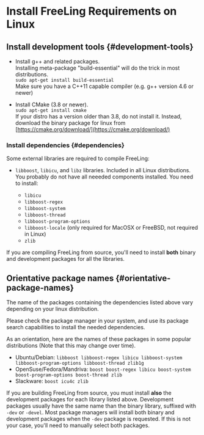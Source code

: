 # Install FreeLing Requirements on Linux

## Install development tools {#development-tools}

* Install g++ and related packages.  
   Installing meta-package "build-essential" will do the trick in most distributions.  
   `sudo apt-get install build-essential`  
   Make sure you have a C++11 capable compiler \(e.g. g++ version 4.6 or newer\)

* Install CMake \(3.8 or newer\).  
   `sudo apt-get install cmake`  
   If your distro has a version older than 3.8, do not install it. Instead, download the binary package for linux from [https://cmake.org/download/](https://cmake.org/download/)

### Install dependencies {#dependencies}

Some external libraries are required to compile FreeLing:

* `libboost`, `libicu`, and `libz` libraries. Included in all Linux distributions. You probably do not have all neeeded components installed. You need to install:

  * `libicu`
  * `libboost-regex`
  * `libboost-system`
  * `libboost-thread`
  * `libboost-program-options`
  * `libboost-locale` (only required for MacOSX or FreeBSD, not required in Linux)
  * `zlib`

If you are compiling FreeLing from source, you'll need to install **both** binary and development packages for all the libraries.

## Orientative package names {#orientative-package-names}

The name of the packages containing the dependencies listed above vary depending on your linux distribution.

Please check the package manager in your system, and use its package search capabilities to install the needed dependencies.

As an orientation, here are the names of these packages in some popular distributions (Note that this may change over time).

* Ubuntu/Debian: `libboost libboost-regex libicu libboost-system libboost-program-options libboost-thread zlib1g`
* OpenSuse/Fedora/Mandriva: `boost boost-regex libicu boost-system boost-program-options boost-thread zlib`
* Slackware: `boost icu4c zlib`

If you are building FreeLing from source, you must install **also** the development packages for each library listed above. Development packages usually have the same name than the binary library, suffixed with `-dev` or `-devel`. 
Most package managers will install both binary and development packages when the `-dev` package is requested. If this is not your case, you'll need to manually select both packages.

